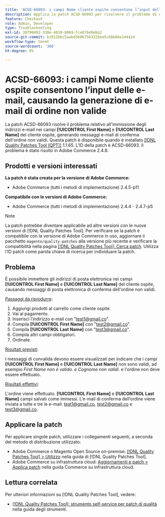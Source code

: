 ```yaml
---
title: 'ACSD-66093: i campi Nome cliente ospite consentono l’input delle e-mail, causando la generazione di e-mail di ordine non valide'
description: Applica la patch ACSD-66093 per risolvere il problema di Adobe Commerce, in cui è possibile immettere indirizzi e-mail nei campi **[!UICONTROL First Name]** e **[!UICONTROL Last Name]** del cliente ospite e inviare e-mail di conferma dell'ordine non valide.
feature: Checkout
role: Admin, Developer
type: Troubleshooting
exl-id: 30790492-330e-4810-8069-fce87b40ebb2
source-git-commit: b1912bbc5aabd36067563326ee5c6bb84e14441d
workflow-type: tm+mt
source-wordcount: '366'
ht-degree: 0%

---
```


# ACSD-66093: i campi Nome cliente ospite consentono l’input delle e-mail, causando la generazione di e-mail di ordine non valide

La patch ACSD-66093 risolve il problema relativo all&#39;immissione degli indirizzi e-mail nei campi **[!UICONTROL First Name]** e **[!UICONTROL Last Name]** del cliente ospite, generando messaggi e-mail di conferma dell&#39;ordine non validi. Questa patch è disponibile quando è installato [[!DNL Quality Patches Tool (QPT)]](/help/tools/quality-patches-tool/quality-patches-tool-to-self-serve-quality-patches.md) 1.1.65. L’ID della patch è ACSD-66093. Il problema è stato risolto in Adobe Commerce 2.4.8.

## Prodotti e versioni interessati

**La patch è stata creata per la versione di Adobe Commerce:**

* Adobe Commerce (tutti i metodi di implementazione) 2.4.5-p11

**Compatibile con le versioni di Adobe Commerce:**

* Adobe Commerce (tutti i metodi di implementazione) 2.4.4 - 2.4.7-p5

>[!NOTE]
>
>La patch potrebbe diventare applicabile ad altre versioni con le nuove versioni di [!DNL Quality Patches Tool]. Per verificare se la patch è compatibile con la versione di Adobe Commerce in uso, aggiornare il pacchetto `magento/quality-patches` alla versione più recente e verificare la compatibilità nella pagina [[!DNL Quality Patches Tool]: Cerca patch](https://experienceleague.adobe.com/tools/commerce-quality-patches/index.html). Utilizza l’ID patch come parola chiave di ricerca per individuare la patch.

## Problema

È possibile immettere gli indirizzi di posta elettronica nei campi **[!UICONTROL First Name]** e **[!UICONTROL Last Name]** del cliente ospite, causando messaggi di posta elettronica di conferma dell&#39;ordine non validi.

<u>Passaggi da riprodurre</u>:

1. Aggiungi prodotti al carrello come cliente ospite.
2. Vai al pagamento.
3. Inserisci l’indirizzo e-mail con &quot;test1@gmail.co&quot;.
4. Compila **[!UICONTROL First Name]** con &quot;<test2@gmail.co>&quot;.
5. Compila **[!UICONTROL Last Name]** con &quot;<test3@gmail.co>&quot;.
6. Compila altri campi obbligatori.
7. Ordinate.

<u>Risultati previsti</u>:

I messaggi di convalida devono essere visualizzati per indicare che i campi **[!UICONTROL First Name]** e **[!UICONTROL Last Name]** non sono validi, ad esempio *First Name non è valido. e Cognome non validi.* e l&#39;ordine non deve essere effettuato.

<u>Risultati effettivi</u>:

L&#39;ordine viene effettuato.
**[!UICONTROL First Name]** e **[!UICONTROL Last Name]** campi salvati come immessi.
L’e-mail di conferma dell’ordine viene inviata a tutte e tre le e-mail: test1@gmail.co, test2@gmail.co e test3@gmail.co.

## Applicare la patch

Per applicare singole patch, utilizzare i collegamenti seguenti, a seconda del metodo di distribuzione utilizzato:

* Adobe Commerce o Magento Open Source on-premise: [[!DNL Quality Patches Tool] > Utilizzo](/help/tools/quality-patches-tool/usage.md) nella guida di [!DNL Quality Patches Tool].
* Adobe Commerce su infrastruttura cloud: [Aggiornamenti e patch > Applica patch](https://experienceleague.adobe.com/docs/commerce-cloud-service/user-guide/develop/upgrade/apply-patches.html) nella guida Commerce su infrastruttura cloud.

## Lettura correlata

Per ulteriori informazioni su [!DNL Quality Patches Tool], vedere:

* [[!DNL Quality Patches Tool]: strumento self-service per patch di qualità](/help/tools/quality-patches-tool/quality-patches-tool-to-self-serve-quality-patches.md) nella guida degli strumenti.
